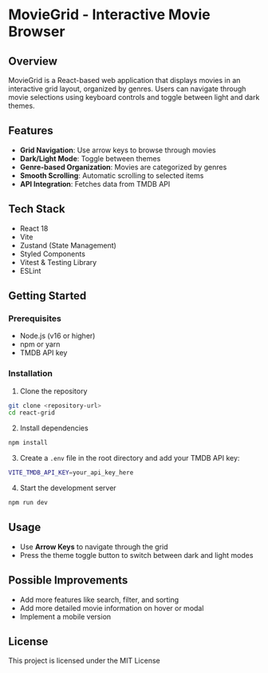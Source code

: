# MovieGrid - Interactive Movie Browser

## Overview
MovieGrid is a React-based web application that displays movies in an interactive grid layout, organized by genres. Users can navigate through movie selections using keyboard controls and toggle between light and dark themes.

## Features
- **Grid Navigation**: Use arrow keys to browse through movies
- **Dark/Light Mode**: Toggle between themes
- **Genre-based Organization**: Movies are categorized by genres
- **Smooth Scrolling**: Automatic scrolling to selected items
- **API Integration**: Fetches data from TMDB API

## Tech Stack
- React 18
- Vite
- Zustand (State Management)
- Styled Components
- Vitest & Testing Library
- ESLint

## Getting Started

### Prerequisites
- Node.js (v16 or higher)
- npm or yarn
- TMDB API key

### Installation
1. Clone the repository

```bash
git clone <repository-url>
cd react-grid
```

2. Install dependencies
```bash
npm install
```

3. Create a `.env` file in the root directory and add your TMDB API key:
```bash
VITE_TMDB_API_KEY=your_api_key_here
```

4. Start the development server

```bash
npm run dev
```

## Usage
- Use **Arrow Keys** to navigate through the grid
- Press the theme toggle button to switch between dark and light modes

## Possible Improvements
- Add more features like search, filter, and sorting
- Add more detailed movie information on hover or modal
- Implement a mobile version
## License
This project is licensed under the MIT License


